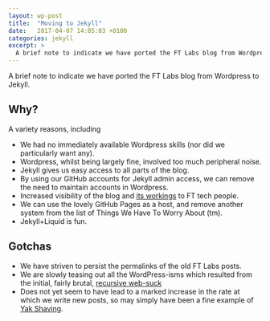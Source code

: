 ```yaml
---
layout: wp-post
title:  "Moving to Jekyll"
date:   2017-04-07 14:05:03 +0100
categories: jekyll
excerpt: >
  A brief note to indicate we have ported the FT Labs blog from Wordpress to Jekyll.
---
```

A brief note to indicate we have ported the FT Labs blog from Wordpress to Jekyll.

## Why?

A variety reasons, including

* We had no immediately available Wordpress skills (nor did we particularly want any).
* Wordpress, whilst being largely fine, involved too much peripheral noise.
* Jekyll gives us easy access to all parts of the blog.
* By using our GitHub accounts for Jekyll admin access, we can remove the need to maintain accounts in Wordpress.
* Increased visibility of the blog and [its workings](https://github.com/ftlabs/ftlabs.github.io) to FT tech people.
* We can use the lovely GitHub Pages as a host, and remove another system from the list of Things We Have To Worry About (tm).
* Jekyll+Liquid is fun.

## Gotchas

* We have striven to persist the permalinks of the old FT Labs posts.
* We are slowly teasing out all the WordPress-isms which resulted from the initial, fairly brutal, [recursive web-suck](http://www.krazyworks.com/wget-examples-and-scripts/)
* Does not yet seem to have lead to a marked increase in the rate at which we write new posts, so may simply have been a fine example of [Yak Shaving](https://en.wiktionary.org/wiki/yak_shaving).
